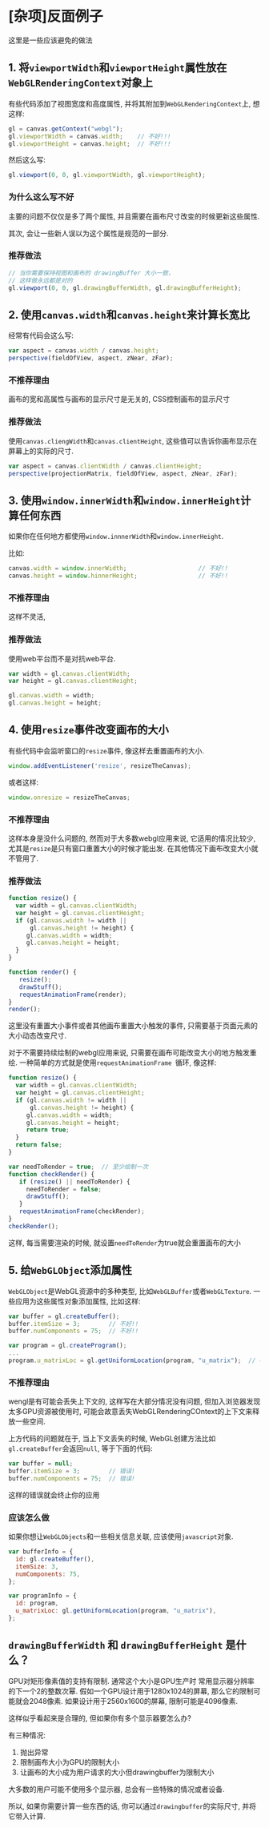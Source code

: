 # [杂项]反面例子

这里是一些应该避免的做法

## 1. 将`viewportWidth`和`viewportHeight`属性放在`WebGLRenderingContext`对象上

有些代码添加了视图宽度和高度属性, 并将其附加到`WebGLRenderingContext`上, 想这样:

```js
gl = canvas.getContext("webgl");
gl.viewportWidth = canvas.width;    // 不好!!!
gl.viewportHeight = canvas.height;  // 不好!!!
```

然后这么写:

```js
gl.viewport(0, 0, gl.viewportWidth, gl.viewportHeight);
```

### 为什么这么写不好

主要的问题不仅仅是多了两个属性, 并且需要在画布尺寸改变的时候更新这些属性. 

其次, 会让一些新人误以为这个属性是规范的一部分.

### 推荐做法

```js
// 当你需要保持视图和画布的 drawingBuffer 大小一致，
// 这样做永远都是对的
gl.viewport(0, 0, gl.drawingBufferWidth, gl.drawingBufferHeight);
```


## 2. 使用`canvas.width`和`canvas.height`来计算长宽比

经常有代码会这么写:

```js
var aspect = canvas.width / canvas.height;
perspective(fieldOfView, aspect, zNear, zFar);
```

### 不推荐理由

画布的宽和高属性与画布的显示尺寸是无关的, CSS控制画布的显示尺寸

### 推荐做法

使用`canvas.cliengWidth`和`canvas.clientHeight`, 这些值可以告诉你画布显示在屏幕上的实际的尺寸. 

```js
var aspect = canvas.clientWidth / canvas.clientHeight;
perspective(projectionMatrix, fieldOfView, aspect, zNear, zFar);
```

## 3. 使用`window.innerWidth`和`window.innerHeight`计算任何东西

如果你在任何地方都使用`window.innnerWidth`和`window.innerHeight`. 

比如:

```js
canvas.width = window.innerWidth;                    // 不好!!
canvas.height = window.hinnerHeight;                 // 不好!!
```

### 不推荐理由

这样不灵活,

### 推荐做法

使用web平台而不是对抗web平台. 

```js
var width = gl.canvas.clientWidth;
var height = gl.canvas.clientHeight;

gl.canvas.width = width;
gl.canvas.height = height;
```

## 4. 使用`resize`事件改变画布的大小

有些代码中会监听窗口的`resize`事件, 像这样去重置画布的大小.

```js
window.addEventListener('resize', resizeTheCanvas);
```

或者这样:

```js
window.onresize = resizeTheCanvas;
```

### 不推荐理由

这样本身是没什么问题的, 然而对于大多数webgl应用来说, 它适用的情况比较少, 尤其是`resize`是只有窗口重置大小的时候才能出发. 在其他情况下画布改变大小就不管用了. 

### 推荐做法

```js
function resize() {
  var width = gl.canvas.clientWidth;
  var height = gl.canvas.clientHeight;
  if (gl.canvas.width != width ||
      gl.canvas.height != height) {
     gl.canvas.width = width;
     gl.canvas.height = height;
  }
}

function render() {
   resize();
   drawStuff();
   requestAnimationFrame(render);
}
render();
```

这里没有重置大小事件或者其他画布重置大小触发的事件, 只需要基于页面元素的大小动态改变尺寸. 

对于不需要持续绘制的webgl应用来说, 只需要在画布可能改变大小的地方触发重绘. 一种简单的方式就是使用`requestAnimationFrame `循环, 像这样:

```js
function resize() {
  var width = gl.canvas.clientWidth;
  var height = gl.canvas.clientHeight;
  if (gl.canvas.width != width ||
      gl.canvas.height != height) {
     gl.canvas.width = width;
     gl.canvas.height = height;
     return true;
  }
  return false;
}

var needToRender = true;  // 至少绘制一次
function checkRender() {
   if (resize() || needToRender) {
     needToRender = false;
     drawStuff();
   }
   requestAnimationFrame(checkRender);
}
checkRender();
```

这样, 每当需要渲染的时候, 就设置`needToRender`为true就会重置画布的大小

## 5. 给`WebGLObject`添加属性

`WebGLObject`是WebGL资源中的多种类型, 比如`WebGLBuffer`或者`WebGLTexture`. 一些应用为这些属性对象添加属性, 比如这样:

```js
var buffer = gl.createBuffer();
buffer.itemSize = 3;        // 不好!!
buffer.numComponents = 75;  // 不好!!

var program = gl.createProgram();
...
program.u_matrixLoc = gl.getUniformLocation(program, "u_matrix");  // 不好!!
```

### 不推荐理由

wengl是有可能会丢失上下文的, 这样写在大部分情况没有问题, 但加入浏览器发现太多GPU资源被使用时, 可能会故意丢失WebGLRenderingCOntext的上下文来释放一些空间.

上方代码的问题就在于, 当上下文丢失的时候, WebGL创建方法比如`gl.createBuffer`会返回`null`, 等于下面的代码:

```js
var buffer = null;
buffer.itemSize = 3;        // 错误!
buffer.numComponents = 75;  // 错误!
```

这样的错误就会终止你的应用

### 应该怎么做

如果你想让`WebGLObjects`和一些相关信息关联, 应该使用`javascript`对象.

```js
var bufferInfo = {
  id: gl.createBuffer(),
  itemSize: 3,
  numComponents: 75,
};

var programInfo = {
  id: program,
  u_matrixLoc: gl.getUniformLocation(program, "u_matrix"),
};
```

## `drawingBufferWidth` 和 `drawingBufferHeight` 是什么？

GPU对矩形像素值的支持有限制. 通常这个大小是GPU生产时 常用显示器分辨率的下一个2的整数次幂. 假如一个GPU设计用于1280x1024的屏幕, 那么它的限制可能就会2048像素. 如果设计用于2560x1600的屏幕, 限制可能是4096像素.

这样似乎看起来是合理的, 但如果你有多个显示器要怎么办?

有三种情况:

1. 抛出异常
2. 限制画布大小为GPU的限制大小
3. 让画布的大小成为用户请求的大小但drawingbuffer为限制大小

大多数的用户可能不使用多个显示器, 总会有一些特殊的情况或者设备. 

所以, 如果你需要计算一些东西的话, 你可以通过`drawingbuffer`的实际尺寸, 并将它带入计算.

